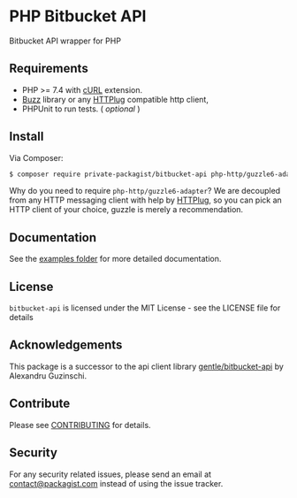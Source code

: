 # PHP Bitbucket API

Bitbucket API wrapper for PHP

## Requirements

* PHP >= 7.4 with [cURL](http://php.net/manual/en/book.curl.php) extension.
* [Buzz](https://github.com/kriswallsmith/Buzz) library or any [HTTPlug](http://httplug.io/) compatible http client,
* PHPUnit to run tests. ( _optional_ )

## Install

Via Composer:

```bash
$ composer require private-packagist/bitbucket-api php-http/guzzle6-adapter
```

Why do you need to require `php-http/guzzle6-adapter`? We are decoupled from any HTTP messaging client with help by [HTTPlug](http://httplug.io/), so you can pick an HTTP client of your choice, guzzle is merely a recommendation.

## Documentation

See the [examples folder](docs/examples/index.md) for more detailed documentation.

## License

`bitbucket-api` is licensed under the MIT License - see the LICENSE file for details

## Acknowledgements

This package is a successor to the api client library [gentle/bitbucket-api](https://packagist.org/packages/gentle/bitbucket-api) by Alexandru Guzinschi.

## Contribute

Please see [CONTRIBUTING](CONTRIBUTING.md) for details.

## Security

For any security related issues, please send an email at [contact@packagist.com](contact@packagist.com) instead of using the issue tracker.

